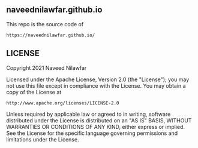 naveednilawfar.github.io
------------------------

This repo is the source code of

    https://naveednilawfar.github.io/


LICENSE
-------

Copyright 2021 Naveed Nilawfar

Licensed under the Apache License, Version 2.0 (the "License");
you may not use this file except in compliance with the License.
You may obtain a copy of the License at

    http://www.apache.org/licenses/LICENSE-2.0

Unless required by applicable law or agreed to in writing, software
distributed under the License is distributed on an "AS IS" BASIS,
WITHOUT WARRANTIES OR CONDITIONS OF ANY KIND, either express or implied.
See the License for the specific language governing permissions and
limitations under the License.
